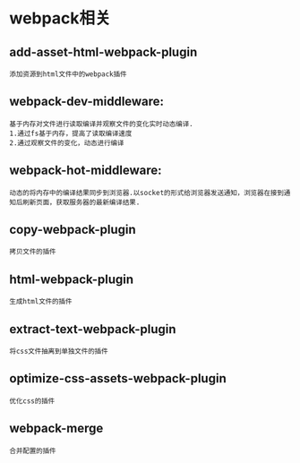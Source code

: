 # webpack相关
## add-asset-html-webpack-plugin
    添加资源到html文件中的webpack插件
    
## webpack-dev-middleware: 
    基于内存对文件进行读取编译并观察文件的变化实时动态编译.
    1.通过fs基于内存，提高了读取编译速度
    2.通过观察文件的变化，动态进行编译 

## webpack-hot-middleware:
    动态的将内存中的编译结果同步到浏览器.以socket的形式给浏览器发送通知，浏览器在接到通知后刷新页面，获取服务器的最新编译结果.	
    
## copy-webpack-plugin
    拷贝文件的插件
## html-webpack-plugin
    生成html文件的插件
    
## extract-text-webpack-plugin
    将css文件抽离到单独文件的插件
    
## optimize-css-assets-webpack-plugin
    优化css的插件
    
## webpack-merge
    合并配置的插件
